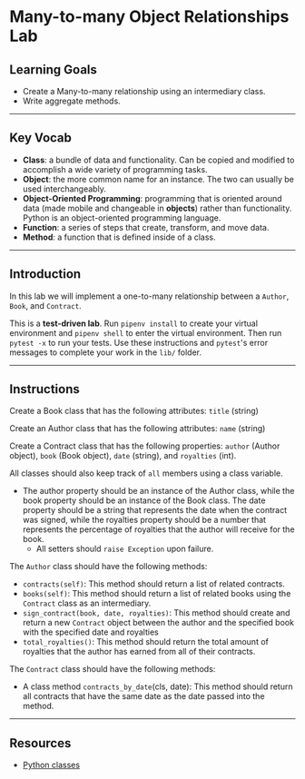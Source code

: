 # Many-to-many Object Relationships Lab

## Learning Goals

- Create a Many-to-many relationship using an intermediary class.
- Write aggregate methods.

***

## Key Vocab

- **Class**: a bundle of data and functionality. Can be copied and modified to
accomplish a wide variety of programming tasks.
- **Object**: the more common name for an instance. The two can usually be used
interchangeably.
- **Object-Oriented Programming**: programming that is oriented around data
(made mobile and changeable in **objects**) rather than functionality. Python
is an object-oriented programming language.
- **Function**: a series of steps that create, transform, and move data.
- **Method**: a function that is defined inside of a class.

***

## Introduction

In this lab we will implement a one-to-many relationship between a `Author`, `Book`, and `Contract`.

This is a **test-driven lab**. Run `pipenv install` to create your virtual
environment and `pipenv shell` to enter the virtual environment. Then run
`pytest -x` to run your tests. Use these instructions and `pytest`'s error
messages to complete your work in the `lib/` folder.

***

## Instructions

Create a Book class that has the following attributes:  `title` (string)

Create an Author class that has the following attributes: `name` (string)

Create a Contract class that has the following properties:
`author` (Author object), `book` (Book object), `date` (string), and `royalties`
(int).

All classes should also keep track of `all` members using a class variable.

- The author property should be an instance of the Author class, while the book
  property should be an instance of the Book class. The date property should be a
  string that represents the date when the contract was signed, while the
  royalties property should be a number that represents the percentage of
  royalties that the author will receive for the book.
  - All setters should `raise Exception` upon failure.

The `Author` class should have the following methods:

- `contracts(self)`: This method should return a list of related contracts.
- `books(self)`: This method should return a list of related books using the
  `Contract` class as an intermediary.
- `sign_contract(book, date, royalties)`: This method should create and return a
  new `Contract` object between the author and the specified book with the
  specified date and royalties
- `total_royalties()`: This method should return the total amount of royalties
  that the author has earned from all of their contracts.

The `Contract` class should have the following methods:

- A class method `contracts_by_date`(cls, date): This method should return all
  contracts that have the same date as the date passed into the method.

***

## Resources

- [Python classes](https://docs.python.org/3/tutorial/classes.html)
